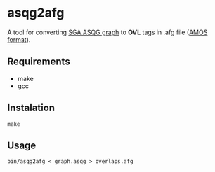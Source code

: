 # asqg2afg
A tool for converting [SGA ASQG graph](https://github.com/jts/sga/wiki/ASQG-Format) to **OVL** tags in .afg file ([AMOS
format](http://amos.sourceforge.net/wiki/index.php/Message_Types#Overlap_t_:_Universal_t)).

## Requirements
- make
- gcc

## Instalation

```
make
```

## Usage

```
bin/asqg2afg < graph.asqg > overlaps.afg
```
